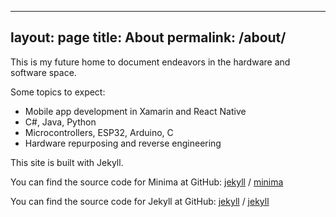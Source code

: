 ---
layout: page
title: About
permalink: /about/
--

This is my future home to document endeavors in the hardware and software space.

Some topics to expect:
* Mobile app development in Xamarin and React Native
* C#, Java, Python
* Microcontrollers, ESP32, Arduino, C
* Hardware repurposing and reverse engineering

This site is built with Jekyll.

You can find the source code for Minima at GitHub:
[jekyll][jekyll-organization] /
[minima](https://github.com/jekyll/minima)

You can find the source code for Jekyll at GitHub:
[jekyll][jekyll-organization] /
[jekyll](https://github.com/jekyll/jekyll)


[jekyll-organization]: https://github.com/jekyll
